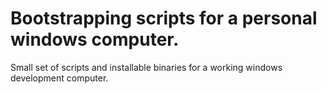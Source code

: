 # Bootstrapping scripts for a personal windows computer.

Small set of scripts and installable binaries for a working windows development computer.

